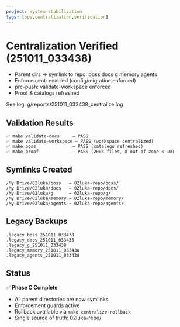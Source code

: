 ```yaml
---
project: system-stabilization
tags: [ops,centralization,verification]
---
```

# Centralization Verified (251011_033438)

- Parent dirs → symlink to repo: boss docs g memory agents
- Enforcement: enabled (config/migration.enforced)
- pre-push: validate-workspace enforced
- Proof & catalogs refreshed

See log: g/reports/251011_033438_centralize.log

## Validation Results

```
✅ make validate-docs     — PASS
✅ make validate-workspace — PASS (workspace centralized)
✅ make boss              — PASS (catalogs refreshed)
✅ make proof             — PASS (2003 files, 8 out-of-zone < 10)
```

## Symlinks Created

```
/My Drive/02luka/boss   → 02luka-repo/boss/
/My Drive/02luka/docs   → 02luka-repo/docs/
/My Drive/02luka/g      → 02luka-repo/g/
/My Drive/02luka/memory → 02luka-repo/memory/
/My Drive/02luka/agents → 02luka-repo/agents/
```

## Legacy Backups

```
.legacy_boss_251011_033438
.legacy_docs_251011_033438
.legacy_g_251011_033438
.legacy_memory_251011_033438
.legacy_agents_251011_033438
```

## Status

✅ **Phase C Complete**
- All parent directories are now symlinks
- Enforcement guards active
- Rollback available via `make centralize-rollback`
- Single source of truth: 02luka-repo/
